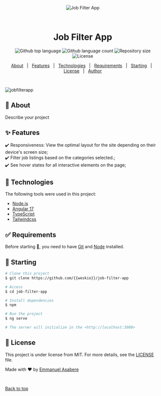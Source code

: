 <div align="center" id="top"> 
  <img src="./.github/app.gif" alt="Job Filter App" />

  &#xa0;

  <!-- <a href="https://jobfilterapp.netlify.app">Demo</a> -->
</div>

<h1 align="center">Job Filter App</h1>

<p align="center">
  <img alt="Github top language" src="https://img.shields.io/github/languages/top/{{weskio}}/job-filter-app?color=56BEB8">

  <img alt="Github language count" src="https://img.shields.io/github/languages/count/{{weskio}}/job-filter-app?color=56BEB8">

  <img alt="Repository size" src="https://img.shields.io/github/repo-size/{{weskio}}/job-filter-app?color=56BEB8">

  <img alt="License" src="https://img.shields.io/github/license/{{weskio}}/job-filter-app?color=56BEB8">

  <!-- <img alt="Github issues" src="https://img.shields.io/github/issues/{{weskio}}/job-filter-app?color=56BEB8" /> -->

  <!-- <img alt="Github forks" src="https://img.shields.io/github/forks/{{weskio}}/job-filter-app?color=56BEB8" /> -->

  <!-- <img alt="Github stars" src="https://img.shields.io/github/stars/{{weskio}}/job-filter-app?color=56BEB8" /> -->
</p>

<!-- Status -->

<!-- <h4 align="center"> 
	🚧  Job Filter App 🚀 Under construction...  🚧
</h4> 

<hr> -->

<p align="center">
  <a href="#dart-about">About</a> &#xa0; | &#xa0; 
  <a href="#sparkles-features">Features</a> &#xa0; | &#xa0;
  <a href="#rocket-technologies">Technologies</a> &#xa0; | &#xa0;
  <a href="#white_check_mark-requirements">Requirements</a> &#xa0; | &#xa0;
  <a href="#checkered_flag-starting">Starting</a> &#xa0; | &#xa0;
  <a href="#memo-license">License</a> &#xa0; | &#xa0;
  <a href="https://github.com/{{weskio}}" target="_blank">Author</a>
</p>

<br>

![jobfilterapp](https://github.com/Weskio/job-filter-app/assets/120603467/075574f5-707a-4514-8e84-7edf98c35861)

## :dart: About ##

Describe your project

## :sparkles: Features ##

:heavy_check_mark: Responsiveness: View the optimal layout for the site depending on their device's screen size;\
:heavy_check_mark: Filter job listings based on the categories selected.;\
:heavy_check_mark: See hover states for all interactive elements on the page;

## :rocket: Technologies ##

The following tools were used in this project:

- [Node.js](https://nodejs.org/en/)
- [Angular 17](https://angular.dev/)
- [TypeScript](https://www.typescriptlang.org/)
- [Tailwindcss](https://tailwindcss.com/)

## :white_check_mark: Requirements ##

Before starting :checkered_flag:, you need to have [Git](https://git-scm.com) and [Node](https://nodejs.org/en/) installed.

## :checkered_flag: Starting ##

```bash
# Clone this project
$ git clone https://github.com/{{weskio}}/job-filter-app

# Access
$ cd job-filter-app

# Install dependencies
$ npm

# Run the project
$ ng serve

# The server will initialize in the <http://localhost:3000>
```

## :memo: License ##

This project is under license from MIT. For more details, see the [LICENSE](LICENSE.md) file.


Made with :heart: by <a href="https://github.com/{{weskio}}" target="_blank">Emmanuel Asabere</a>

&#xa0;

<a href="#top">Back to top</a>
